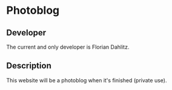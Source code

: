 # Photoblog

## Developer
The current and only developer is Florian Dahlitz.

## Description
This website will be a photoblog when it's finished (private use).
